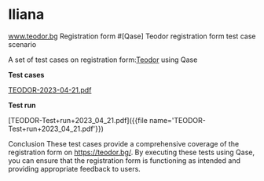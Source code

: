 # Iliana
www.teodor.bg Registration form
#[Qase] Teodor registration form test case scenario

A set of test cases on registration form:[Teodor](https://teodor.bg/) using Qase

**Test cases**

[TEODOR-2023-04-21.pdf](TEODOR-2023-04-21.pdf)


**Test run**

[TEODOR-Test+run+2023_04_21.pdf]({{file name='TEODOR-Test+run+2023_04_21.pdf'}})


Conclusion
These test cases provide a comprehensive coverage of the registration form on https://teodor.bg/. By executing these tests using Qase, you can ensure that the registration form is functioning as intended and providing appropriate feedback to users.


























